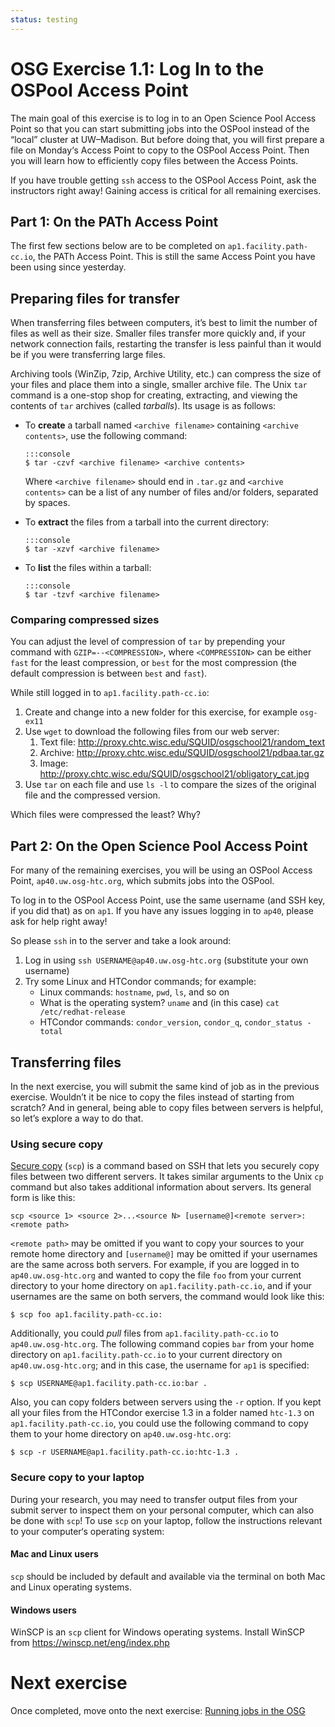 ```yaml
---
status: testing
---
```


# OSG Exercise 1.1: Log In to the OSPool Access Point

The main goal of this exercise is to log in to an Open Science Pool Access Point
so that you can start submitting jobs into the OSPool instead of the &ldquo;local&rdquo; cluster at UW–Madison.
But before doing that, you will first prepare a file on Monday&lsquo;s Access Point to copy to the OSPool Access Point.
Then you will learn how to efficiently copy files between the Access Points.

If you have trouble getting `ssh` access to the OSPool Access Point, ask the instructors right away!
Gaining access is critical for all remaining exercises.

## Part 1: On the PATh Access Point

The first few sections below are to be completed on `ap1.facility.path-cc.io`, the PATh Access Point.
This is still the same Access Point you have been using since yesterday.

## Preparing files for transfer

When transferring files between computers, it’s best to limit the number of files as well as their size.
Smaller files transfer more quickly and, if your network connection fails,
restarting the transfer is less painful than it would be if you were transferring large files.

Archiving tools (WinZip, 7zip, Archive Utility, etc.) can compress the size of your files
and place them into a single, smaller archive file.
The Unix `tar` command is a one-stop shop for creating, extracting, and viewing the contents of `tar` archives
(called *tarballs*).
Its usage is as follows:

-   To **create** a tarball named `<archive filename>` containing `<archive contents>`, use the following command:

        :::console
        $ tar -czvf <archive filename> <archive contents>

    Where `<archive filename>` should end in `.tar.gz` and `<archive contents>` can be a list of any number of files
    and/or folders, separated by spaces.

-   To **extract** the files from a tarball into the current directory:

        :::console
        $ tar -xzvf <archive filename>

-   To **list** the files within a tarball:

        :::console
        $ tar -tzvf <archive filename>

### Comparing compressed sizes

You can adjust the level of compression of `tar` by prepending your command with `GZIP=--<COMPRESSION>`, where
`<COMPRESSION>` can be either `fast` for the least compression, or `best` for the most compression (the default
compression is between `best` and `fast`).

While still logged in to `ap1.facility.path-cc.io`:

1.  Create and change into a new folder for this exercise, for example `osg-ex11`
1.  Use `wget` to download the following files from our web server:
    1.  Text file: <http://proxy.chtc.wisc.edu/SQUID/osgschool21/random_text>
    1.  Archive: <http://proxy.chtc.wisc.edu/SQUID/osgschool21/pdbaa.tar.gz>
    1.  Image: <http://proxy.chtc.wisc.edu/SQUID/osgschool21/obligatory_cat.jpg>
1.  Use `tar` on each file and use `ls -l` to compare the sizes of the original file and the compressed version.

Which files were compressed the least?  Why?

## Part 2: On the Open Science Pool Access Point

For many of the remaining exercises, you will be using an OSPool Access Point,
`ap40.uw.osg-htc.org`,
which submits jobs into the OSPool.

To log in to the OSPool Access Point,
use the same username (and SSH key, if you did that) as on `ap1`.
If you have any issues logging in to `ap40`,
please ask for help right away!

So please `ssh` in to the server and take a look around:

1.  Log in using `ssh USERNAME@ap40.uw.osg-htc.org` (substitute your own username)
1.  Try some Linux and HTCondor commands; for example:
    *   Linux commands: `hostname`, `pwd`, `ls`, and so on
    *   What is the operating system? `uname` and (in this case) `cat /etc/redhat-release`
    *   HTCondor commands: `condor_version`, `condor_q`, `condor_status -total`

## Transferring files

In the next exercise, you will submit the same kind of job as in the previous exercise.
Wouldn’t it be nice to copy the files instead of starting from scratch?
And in general, being able to copy files between servers is helpful, so let’s explore a way to do that.

### Using secure copy

[Secure copy](https://en.wikipedia.org/wiki/Secure_copy) (`scp`) is a command based on SSH
that lets you securely copy files between two different servers.
It takes similar arguments to the Unix `cp` command but also takes additional information about servers.
Its general form is like this:

```console
scp <source 1> <source 2>...<source N> [username@]<remote server>:<remote path>
```

`<remote path>` may be omitted if you want to copy your sources to your remote home directory
and `[username@]` may be omitted if your usernames are the same across both servers.
For example, if you are logged in to `ap40.uw.osg-htc.org`
and wanted to copy the file `foo` from your current directory
to your home directory on `ap1.facility.path-cc.io`,
and if your usernames are the same on both servers,
the command would look like this:

```console
$ scp foo ap1.facility.path-cc.io:
```

Additionally, you could *pull* files from `ap1.facility.path-cc.io` to `ap40.uw.osg-htc.org`.
The following command copies `bar` from your home directory on `ap1.facility.path-cc.io`
to your current directory on `ap40.uw.osg-htc.org`;
and in this case, the username for `ap1` is specified:

``` console
$ scp USERNAME@ap1.facility.path-cc.io:bar .
```

Also, you can copy folders between servers using the `-r` option.
If you kept all your files from the HTCondor exercise 1.3 in a folder named `htc-1.3` on `ap1.facility.path-cc.io`,
you could use the following command to copy them to your home directory on `ap40.uw.osg-htc.org`:

``` console
$ scp -r USERNAME@ap1.facility.path-cc.io:htc-1.3 .
```

### Secure copy to your laptop

During your research, you may need to transfer output files
from your submit server to inspect them on your personal computer,
which can also be done with `scp`!
To use `scp` on your laptop, follow the instructions relevant to your computer‘s operating system:

#### Mac and Linux users

`scp` should be included by default and available via the terminal on both Mac and Linux operating systems.

#### Windows users

WinSCP is an `scp` client for Windows operating systems. Install WinSCP from <https://winscp.net/eng/index.php>

# Next exercise

Once completed, move onto the next exercise: [Running jobs in the OSG](part1-ex2-submit-osg.md)
